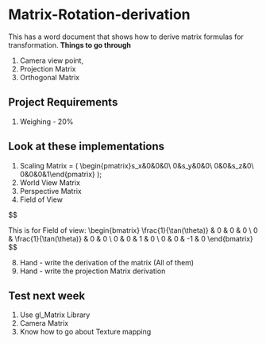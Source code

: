# Matrix-Rotation-derivation
This has a word document that shows how to derive matrix formulas for transformation.
**Things to go through**
1. Camera view point,
2. Projection Matrix
3. Orthogonal Matrix


## Project Requirements
1. Weighing - 20%


   
## Look at these implementations
1. Scaling Matrix = (
\begin{pmatrix}s_x&0&0&0\\ 0&s_y&0&0\\ 0&0&s_z&0\\ 0&0&0&1\end{pmatrix}
);
4. World View Matrix
5. Perspective Matrix
6. Field of View

$$



This is for Field of view:
\begin{bmatrix}
\frac{1}{\tan(\theta)}
& 0 & 0 & 0 \\
0 & \frac{1}{\tan(\theta)} 
 & 0 & 0 \\
0 & 0 & 1 & 0 \\
0 & 0 & -1 & 0
\end{bmatrix}
$$

  
8. Hand - write the derivation of the matrix (All of them)
9. Hand - write the projection Matrix derivation


## Test next week
1. Use gl_Matrix Library
2. Camera Matrix
3. Know how to go about Texture mapping
